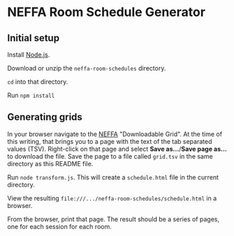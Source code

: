 # NEFFA Room Schedule Generator


## Initial setup

Install [Node.js](https://nodejs.org).

Download or unzip the `neffa-room-schedules` directory.

`cd` into that directory.

Run `npm install`


## Generating grids

In your browser navigate to the [NEFFA](https://www.neffa.org)
"Downloadable Grid". At the time of this writing, that brings you to a page with
the text of the tab separated values (TSV). Right-click on that page and select
**Save as...**/**Save page as...** to download the file. Save the page to a file
called `grid.tsv` in the same directory as this README file.

Run `node transform.js`. This will create a `schedule.html` file in
the current directory.

View the resulting `file:///.../neffa-room-schedules/schedule.html` in a browser.

From the browser, print that page. The result should be a series of pages, one
for each session for each room.

